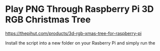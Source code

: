 # Play PNG Through Raspberry Pi 3D RGB Christmas Tree

https://thepihut.com/products/3d-rgb-xmas-tree-for-raspberry-pi

Install the script into a new folder on your Rasberry Pi and simply run the 
